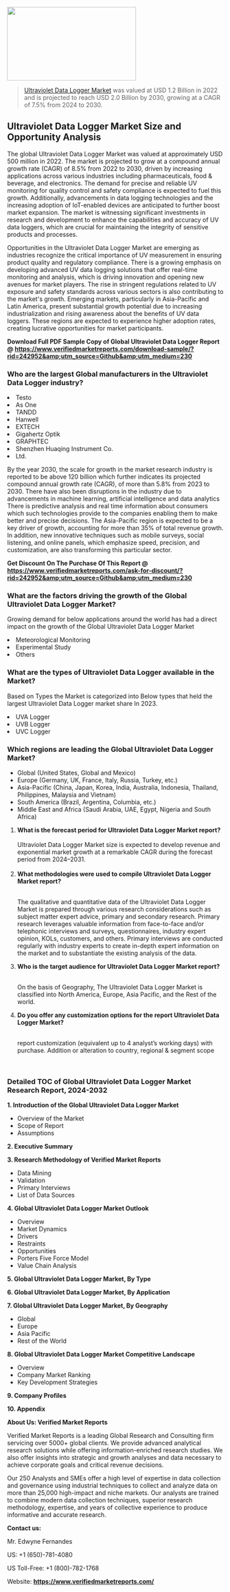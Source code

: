 <img src="https://ffe5etoiles.com/wp-content/uploads/2024/12/MST1-300x171.png" alt="" width="300" height="171" class="alignnone size-medium wp-image-20088" /><blockquote><p><p><a href="https://www.verifiedmarketreports.com/download-sample/?rid=242952&utm_source=Github&utm_medium=230" target="_blank">Ultraviolet Data Logger Market</a> was valued at USD 1.2 Billion in 2022 and is projected to reach USD 2.0 Billion by 2030, growing at a CAGR of 7.5% from 2024 to 2030.</p></blockquote><p><h2>Ultraviolet Data Logger Market Size and Opportunity Analysis</h2><p>The global Ultraviolet Data Logger Market was valued at approximately USD 500 million in 2022. The market is projected to grow at a compound annual growth rate (CAGR) of 8.5% from 2022 to 2030, driven by increasing applications across various industries including pharmaceuticals, food & beverage, and electronics. The demand for precise and reliable UV monitoring for quality control and safety compliance is expected to fuel this growth. Additionally, advancements in data logging technologies and the increasing adoption of IoT-enabled devices are anticipated to further boost market expansion. The market is witnessing significant investments in research and development to enhance the capabilities and accuracy of UV data loggers, which are crucial for maintaining the integrity of sensitive products and processes.</p><p>Opportunities in the Ultraviolet Data Logger Market are emerging as industries recognize the critical importance of UV measurement in ensuring product quality and regulatory compliance. There is a growing emphasis on developing advanced UV data logging solutions that offer real-time monitoring and analysis, which is driving innovation and opening new avenues for market players. The rise in stringent regulations related to UV exposure and safety standards across various sectors is also contributing to the market's growth. Emerging markets, particularly in Asia-Pacific and Latin America, present substantial growth potential due to increasing industrialization and rising awareness about the benefits of UV data loggers. These regions are expected to experience higher adoption rates, creating lucrative opportunities for market participants.</p></p><p class=""><strong>Download Full PDF Sample Copy of Global Ultraviolet Data Logger Report @ <a href="https://www.verifiedmarketreports.com/download-sample/?rid=242952&amp;utm_source=Github&amp;utm_medium=230" target="_blank">https://www.verifiedmarketreports.com/download-sample/?rid=242952&amp;utm_source=Github&amp;utm_medium=230</a></strong></p><h3 id="" class="">Who are the largest Global manufacturers in the Ultraviolet Data Logger industry?</h3><p><li>Testo</li><li> As One</li><li> TANDD</li><li> Hanwell</li><li> EXTECH</li><li> Gigahertz Optik</li><li> GRAPHTEC</li><li> Shenzhen Huaqing Instrument Co.</li><li> Ltd.</li></p><div class=""><div class="" dir="" data-message-author-role="" data-message-id="" data-message-model-slug=""><div class=""><div class=""><div class=""><div class="" dir="" data-message-author-role="" data-message-id="" data-message-model-slug=""><div class=""><div class=""><p>By the year 2030, the scale for growth in the market research industry is reported to be above 120 billion which further indicates its projected compound annual growth rate (CAGR), of more than 5.8% from 2023 to 2030. There have also been disruptions in the industry due to advancements in machine learning, artificial intelligence and data analytics There is predictive analysis and real time information about consumers which such technologies provide to the companies enabling them to make better and precise decisions. The Asia-Pacific region is expected to be a key driver of growth, accounting for more than 35% of total revenue growth. In addition, new innovative techniques such as mobile surveys, social listening, and online panels, which emphasize speed, precision, and customization, are also transforming this particular sector.</p><p><strong>Get Discount On The Purchase Of This Report @&nbsp; <a href="https://www.verifiedmarketreports.com/ask-for-discount/?rid=242952&amp;utm_source=Github&amp;utm_medium=230" target="_blank">https://www.verifiedmarketreports.com/ask-for-discount/?rid=242952&amp;utm_source=Github&amp;utm_medium=230</a></strong></p></div></div></div></div></div></div></div></div><h3 id="" class="">What are the factors driving the growth of the Global Ultraviolet Data Logger Market?</h3><p id="" class="">Growing demand for below applications around the world has had a direct impact on the growth of the Global Ultraviolet Data Logger Market</p><p id="" class=""><li>Meteorological Monitoring</li><li> Experimental Study</li><li> Others</li></p><h3 id="" class="">What are the types of Ultraviolet Data Logger available in the Market?</h3><p id="" class="">Based on Types the Market is categorized into Below types that held the largest Ultraviolet Data Logger market share In 2023.</p><p id="" class=""><li>UVA Logger</li><li> UVB Logger</li><li> UVC Logger</li></p><h3 id="" class="">Which regions are leading the Global Ultraviolet Data Logger Market?</h3><ul><li>Global (United States, Global and Mexico)</li><li>Europe (Germany, UK, France, Italy, Russia, Turkey, etc.)</li><li>Asia-Pacific (China, Japan, Korea, India, Australia, Indonesia, Thailand, Philippines, Malaysia and Vietnam)</li><li>South America (Brazil, Argentina, Columbia, etc.)</li><li>Middle East and Africa (Saudi Arabia, UAE, Egypt, Nigeria and South Africa)</li></ul><p><ol><li><strong>What is the forecast period for Ultraviolet Data Logger Market report?<br /></strong><br /><span data-sheets-root="1" data-sheets-value="{&quot;1&quot;:2,&quot;2&quot;:&quot;XXXX size is expected to develop revenue and exponential market growth at a remarkable CAGR during the forecast period from 2024&ndash;2030.&quot;}" data-sheets-userformat="{&quot;2&quot;:12674,&quot;4&quot;:{&quot;1&quot;:2,&quot;2&quot;:16776960},&quot;10&quot;:2,&quot;11&quot;:0,&quot;15&quot;:&quot;Arial&quot;,&quot;16&quot;:12}">Ultraviolet Data Logger Market size is expected to develop revenue and exponential market growth at a remarkable CAGR during the forecast period from 2024&ndash;2031.</span><br /><br /></li><li><strong>What methodologies were used to compile Ultraviolet Data Logger Market report?<br /><br /></strong><p>The qualitative and quantitative data of the&nbsp;Ultraviolet Data Logger Market is prepared through various research considerations such as subject matter expert advice, primary and secondary research. Primary research leverages valuable information from face-to-face and/or telephonic interviews and surveys, questionnaires, industry expert opinion, KOLs, customers, and others. Primary interviews are conducted regularly with industry experts to create in-depth expert information on the market and to substantiate the existing analysis of the data.&nbsp;</p></li><li><strong>Who is the target audience for Ultraviolet Data Logger Market report?<br /><br /></strong><p>On the basis of Geography, The&nbsp;Ultraviolet Data Logger Market is classified into North America, Europe, Asia Pacific, and the Rest of the world.</p></li><li><strong>Do you offer any customization options for the report Ultraviolet Data Logger Market?<br /><br /></strong><p>report customization (equivalent up to 4 analyst&rsquo;s working days) with purchase. Addition or alteration to country, regional &amp; segment scope</p><p>&nbsp;</p></li></ol></p><h3 id="" class="">Detailed TOC of Global Ultraviolet Data Logger Market Research Report, 2024-2032</h3><p id="" class=""><strong>1. Introduction of the Global Ultraviolet Data Logger Market</strong></p><ul><li>Overview of the Market</li><li>Scope of Report</li><li>Assumptions</li></ul><p id="" class=""><strong>2. Executive Summary</strong></p><p id="" class=""><strong>3. Research Methodology of&nbsp;Verified Market Reports</strong></p><ul><li>Data Mining</li><li>Validation</li><li>Primary Interviews</li><li>List of Data Sources</li></ul><p id="" class=""><strong>4. Global Ultraviolet Data Logger Market Outlook</strong></p><ul><li>Overview</li><li>Market Dynamics</li><li>Drivers</li><li>Restraints</li><li>Opportunities</li><li>Porters Five Force Model</li><li>Value Chain Analysis</li></ul><p id="" class=""><strong>5. Global Ultraviolet Data Logger Market, By&nbsp;Type</strong></p><p id="" class=""><strong>6. Global Ultraviolet Data Logger Market, By Application</strong></p><p id="" class=""><strong>7. Global Ultraviolet Data Logger Market, By Geography</strong></p><ul><li>Global</li><li>Europe</li><li>Asia Pacific</li><li>Rest of the World</li></ul><p id="" class=""><strong>8. Global Ultraviolet Data Logger Market Competitive Landscape</strong></p><ul><li>Overview</li><li>Company Market Ranking</li><li>Key Development Strategies</li></ul><p id="" class=""><strong>9. Company Profiles</strong></p><p id="" class=""><strong>10. Appendix</strong></p><p id="" class=""><strong>About Us: Verified Market Reports</strong></p><p id="" class="">Verified Market Reports is a leading Global Research and Consulting firm servicing over 5000+ global clients. We provide advanced analytical research solutions while offering information-enriched research studies. We also offer insights into strategic and growth analyses and data necessary to achieve corporate goals and critical revenue decisions.</p><p id="" class="">Our 250 Analysts and SMEs offer a high level of expertise in data collection and governance using industrial techniques to collect and analyze data on more than 25,000 high-impact and niche markets. Our analysts are trained to combine modern data collection techniques, superior research methodology, expertise, and years of collective experience to produce informative and accurate research.</p><p id="" class=""><strong>Contact us:</strong></p><p id="" class="">Mr. Edwyne Fernandes</p><p id="" class="">US: +1 (650)-781-4080</p><p id="" class="">US Toll-Free: +1 (800)-782-1768</p><p id="" class="">Website: <a target="" data-test-app-aware-link=""><strong>https://www.verifiedmarketreports.com/</strong></a></p>
